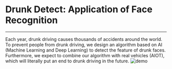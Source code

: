 # Drunk Detect: Application of Face Recognition
---
Each year, drunk driving causes thousands of accidents around the world. To prevent people from drunk driving, we design an algorithm based on AI (Machine Learning and Deep Learning) to detect the feature of drunk faces. Furthermore, we expect to combine our algorithm with real vehicles (AIOT), which will literally put an end to drunk driving in the future.
![demo](demo/demo.png)